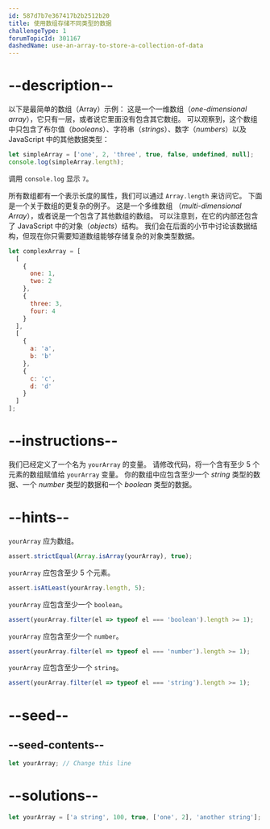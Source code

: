```yaml
---
id: 587d7b7e367417b2b2512b20
title: 使用数组存储不同类型的数据
challengeType: 1
forumTopicId: 301167
dashedName: use-an-array-to-store-a-collection-of-data
---
```


# --description--

以下是最简单的数组（Array）示例： 这是一个一维数组（<dfn>one-dimensional array</dfn>），它只有一层，或者说它里面没有包含其它数组。 可以观察到，这个数组中只包含了布尔值（<dfn>booleans</dfn>）、字符串（<dfn>strings</dfn>）、数字（<dfn>numbers</dfn>）以及 JavaScript 中的其他数据类型：

```js
let simpleArray = ['one', 2, 'three', true, false, undefined, null];
console.log(simpleArray.length);
```

调用 `console.log` 显示 `7`。

所有数组都有一个表示长度的属性，我们可以通过 `Array.length` 来访问它。 下面是一个关于数组的更复杂的例子。 这是一个多维数组 （<dfn>multi-dimensional Array</dfn>），或者说是一个包含了其他数组的数组。 可以注意到，在它的内部还包含了 JavaScript 中的对象（<dfn>objects</dfn>）结构。 我们会在后面的小节中讨论该数据结构，但现在你只需要知道数组能够存储复杂的对象类型数据。

```js
let complexArray = [
  [
    {
      one: 1,
      two: 2
    },
    {
      three: 3,
      four: 4
    }
  ],
  [
    {
      a: 'a',
      b: 'b'
    },
    {
      c: 'c',
      d: 'd'
    }
  ]
];
```

# --instructions--

我们已经定义了一个名为 `yourArray` 的变量。 请修改代码，将一个含有至少 5 个元素的数组赋值给 `yourArray` 变量。 你的数组中应包含至少一个 <dfn>string</dfn> 类型的数据、一个 <dfn>number</dfn> 类型的数据和一个 <dfn>boolean</dfn> 类型的数据。

# --hints--

`yourArray` 应为数组。

```js
assert.strictEqual(Array.isArray(yourArray), true);
```

`yourArray` 应包含至少 5 个元素。

```js
assert.isAtLeast(yourArray.length, 5);
```

`yourArray` 应包含至少一个 `boolean`。

```js
assert(yourArray.filter(el => typeof el === 'boolean').length >= 1);
```

`yourArray` 应包含至少一个 `number`。

```js
assert(yourArray.filter(el => typeof el === 'number').length >= 1);
```

`yourArray` 应包含至少一个 `string`。

```js
assert(yourArray.filter(el => typeof el === 'string').length >= 1);
```

# --seed--

## --seed-contents--

```js
let yourArray; // Change this line
```

# --solutions--

```js
let yourArray = ['a string', 100, true, ['one', 2], 'another string'];
```
